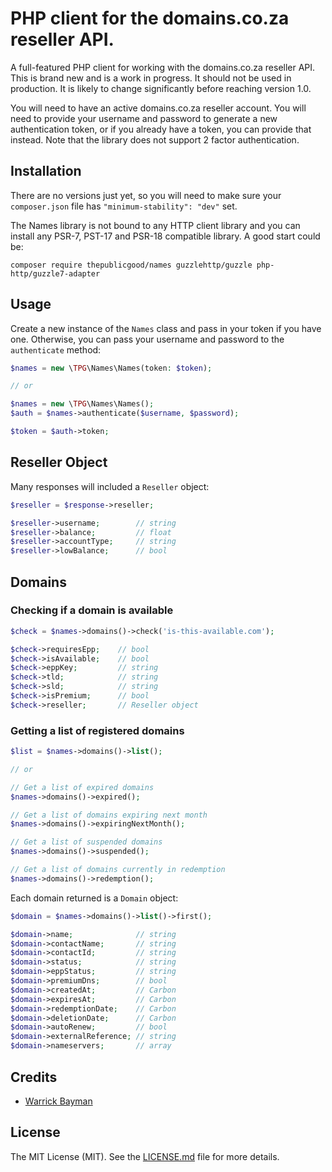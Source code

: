 # PHP client for the domains.co.za reseller API.

A full-featured PHP client for working with the domains.co.za reseller API. This is brand new and is a work in progress. It should not be used in production. It is likely to change significantly before reaching version 1.0.

You will need to have an active domains.co.za reseller account. You will need to provide your username and password to generate a new authentication token, or if you already have a token, you can provide that instead. Note that the library does not support 2 factor authentication.

## Installation
There are no versions just yet, so you will need to make sure your `composer.json` file has `"minimum-stability": "dev"` set.

The Names library is not bound to any HTTP client library and you can install any PSR-7, PST-17 and PSR-18 compatible library. A good start could be:

```shell
composer require thepublicgood/names guzzlehttp/guzzle php-http/guzzle7-adapter
```

## Usage
Create a new instance of the `Names` class and pass in your token if you have one. Otherwise, you can pass your username and password to the `authenticate` method:

```php
$names = new \TPG\Names\Names(token: $token);

// or

$names = new \TPG\Names\Names();
$auth = $names->authenticate($username, $password);

$token = $auth->token;
```

## Reseller Object
Many responses will included a `Reseller` object:

```php
$reseller = $response->reseller;

$reseller->username;        // string
$reseller->balance;         // float
$reseller->accountType;     // string
$reseller->lowBalance;      // bool
```

## Domains

### Checking if a domain is available

```php
$check = $names->domains()->check('is-this-available.com');

$check->requiresEpp;    // bool
$check->isAvailable;    // bool
$check->eppKey;         // string
$check->tld;            // string
$check->sld;            // string
$check->isPremium;      // bool
$check->reseller;       // Reseller object
```

### Getting a list of registered domains
```php
$list = $names->domains()->list();

// or

// Get a list of expired domains
$names->domains()->expired();

// Get a list of domains expiring next month
$names->domains()->expiringNextMonth();

// Get a list of suspended domains
$names->domains()->suspended();

// Get a list of domains currently in redemption
$names->domains()->redemption();
```

Each domain returned is a `Domain` object:

```php
$domain = $names->domains()->list()->first();

$domain->name;              // string
$domain->contactName;       // string
$domain->contactId;         // string
$domain->status;            // string
$domain->eppStatus;         // string
$domain->premiumDns;        // bool
$domain->createdAt;         // Carbon
$domain->expiresAt;         // Carbon
$domain->redemptionDate;    // Carbon
$domain->deletionDate;      // Carbon
$domain->autoRenew;         // bool
$domain->externalReference; // string
$domain->nameservers;       // array
```

## Credits
- [Warrick Bayman](https://github.com/warrickbayman)

## License
The MIT License (MIT). See the [LICENSE.md]() file for more details.
